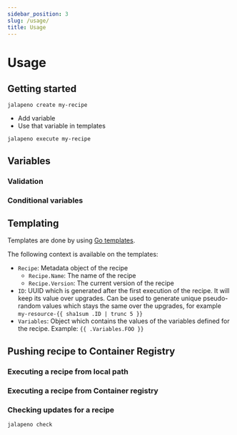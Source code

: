 ```yaml
---
sidebar_position: 3
slug: /usage/
title: Usage
---
```


# Usage

## Getting started

`jalapeno create my-recipe`

- Add variable
- Use that variable in templates

`jalapeno execute my-recipe`

## Variables

### Validation

### Conditional variables

## Templating

Templates are done by using [Go templates](https://pkg.go.dev/text/template).

The following context is available on the templates:

- `Recipe`: Metadata object of the recipe
  - `Recipe.Name`: The name of the recipe
  - `Recipe.Version`: The current version of the recipe
- `ID`: UUID which is generated after the first execution of the recipe. It will keep its value over upgrades. Can be used to generate unique pseudo-random values which stays the same over the upgrades, for example `my-resource-{{ sha1sum .ID | trunc 5 }}`
- `Variables`: Object which contains the values of the variables defined for the recipe. Example: `{{ .Variables.FOO }}`

## Pushing recipe to Container Registry

### Executing a recipe from local path

### Executing a recipe from Container registry

### Checking updates for a recipe

`jalapeno check`
